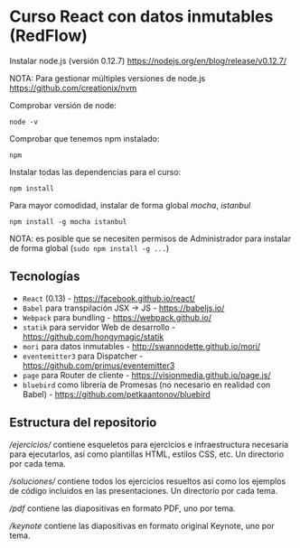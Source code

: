 # Curso React con datos inmutables (RedFlow)
Instalar node.js (versión 0.12.7)
https://nodejs.org/en/blog/release/v0.12.7/

NOTA: Para gestionar múltiples versiones de node.js
https://github.com/creationix/nvm

Comprobar versión de node:
```
node -v
```

Comprobar que tenemos npm instalado:
```
npm
```

Instalar todas las dependencias para el curso:
```
npm install
```

Para mayor comodidad, instalar de forma global *mocha*, *istanbul*
```
npm install -g mocha istanbul
```
NOTA: es posible que se necesiten permisos de Administrador para instalar de forma global (`sudo npm install -g ...`)

## Tecnologías

* `React` (0.13) - https://facebook.github.io/react/
* `Babel` para transpilación JSX -> JS - https://babeljs.io/
* `Webpack` para bundling - https://webpack.github.io/
* `statik` para servidor Web de desarrollo - https://github.com/hongymagic/statik
* `mori` para datos inmutables - http://swannodette.github.io/mori/
* `eventemitter3` para Dispatcher - https://github.com/primus/eventemitter3
* `page` para Router de cliente - https://visionmedia.github.io/page.js/
* `bluebird` como librería de Promesas (no necesario en realidad con Babel) - https://github.com/petkaantonov/bluebird


## Estructura del repositorio

*/ejercicios/* contiene esqueletos para ejercicios e infraestructura necesaria para ejecutarlos, así como plantillas HTML, estilos CSS, etc. Un directorio por cada tema.

*/soluciones/* contiene todos los ejercicios resueltos así como los ejemplos de código incluidos en las presentaciones. Un directorio por cada tema.

*/pdf* contiene las diapositivas en formato PDF, uno por tema.

*/keynote* contiene las diapositivas en formato original Keynote, uno por tema.




